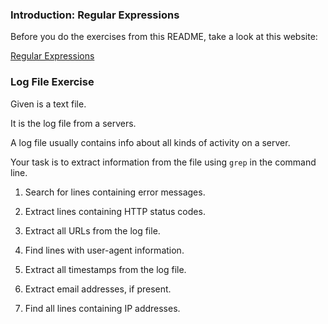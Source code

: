 ### Introduction: Regular Expressions

Before you do the exercises from this README, take a look at this website:

[Regular Expressions](https://regexone.com)

### Log File Exercise

Given is a text file.

It is the log file from a servers.

A log file usually contains info about all kinds of activity on a server.

Your task is to extract information from the file using `grep` in the command line.

1. Search for lines containing error messages.

2. Extract lines containing HTTP status codes.

3. Extract all URLs from the log file.

4. Find lines with user-agent information.

5. Extract all timestamps from the log file.

6. Extract email addresses, if present.

7. Find all lines containing IP addresses.
